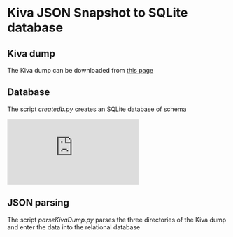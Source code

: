 Kiva JSON Snapshot to SQLite database
=============

## Kiva dump
The Kiva dump can be downloaded from [this page](http://build.kiva.org/)

## Database
The script *createdb.py* creates an SQLite database of schema

![database diagram](https://github.com/fraba/Kiva-JSON-Snapshot-to-SQLite/blob/master/database-diagram.pdf?raw=true)

## JSON parsing
The script *parseKivaDump.py* parses the three directories of the Kiva dump and enter the data into the relational database

